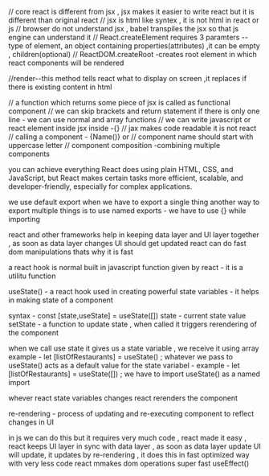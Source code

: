 // core react is different from jsx , jsx makes it easier to write react but it is different than original react
// jsx is html like syntex , it is not html in react or js
// browser do not understand jsx , babel transpiles the jsx so that js engine can understand it
// React.createElement requires 3 paramters -- type of element, an object containing properties(attributes) ,it can be empty , children(optional)
// ReactDOM.createRoot -creates root element in which react components will be rendered

//render--this method tells react what to display on screen ,it replaces if there is existing content in html

// a function which returns some piece of jsx is called as functional component
// we can skip brackets and return statement if there is only one line - we can use normal and array functions
// we can write javascript or react element inside jsx inside -{}
// jax makes code readable it is not react
// calling a component - {Name()} <Name/> or <Name></Name>
// component name should start with uppercase letter
// component composition -combining multiple components

you can achieve everything React does using plain HTML, CSS, and JavaScript, but React makes certain tasks more efficient, scalable, and developer-friendly, especially for complex applications.

we use default export when we have to export a single thing
another way to export multiple things is to use named exports - we have to use {} while importing

react and other frameworks help in keeping data layer and UI layer together , as soon as data layer changes UI should get updated
react can do fast dom manipulations thats why it is fast

a react hook is normal built in javascript function given by react - it is a utilitu function

useState() - a react hook used in creating powerful state variables - it helps in making state of a component

syntax - const [state,useState] = useState([])
state - current state value
setState - a function to update state , when called it triggers rerendering of the component

when we call use state it gives us a state variable , we receive it using array
example - let [listOfRestaurants] = useState() ;
whatever we pass to useState() acts as a default value for the state variabel - example - let [listOfRestaurants] = useState([]) ;
we have to import useState() as a named import

whever react state variables changes react rerenders the component

re-rendering - process of updating and re-executing component to reflect changes in UI

in js we can do this but it requires very much code , react made it easy , react keeps UI layer in sync with data layer , as soon as data layer update UI will update, it updates by re-rendering , it does this in fast optimized way with very less code
react mmakes dom operations super fast
useEffect()
